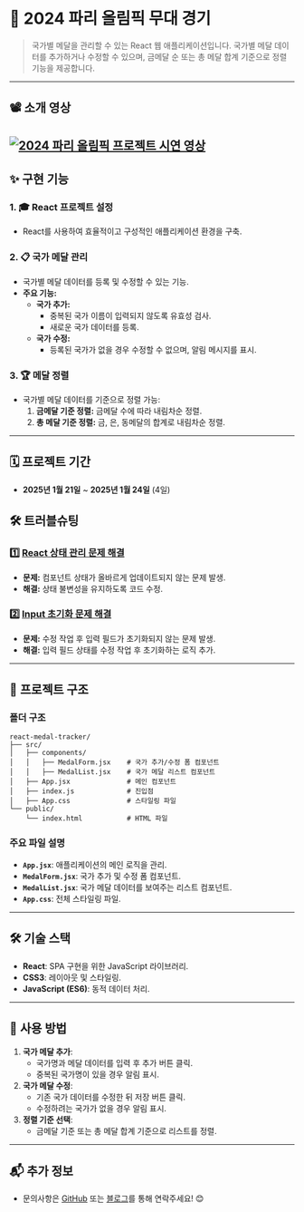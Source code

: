 # 🏅 **2024 파리 올림픽 무대 경기**

> 국가별 메달을 관리할 수 있는 React 웹 애플리케이션입니다. 
> 국가별 메달 데이터를 추가하거나 수정할 수 있으며, 금메달 순 또는 총 메달 합계 기준으로 정렬 기능을 제공합니다.

---

## 📽️ **소개 영상**
[![2024 파리 올림픽 프로젝트 시연 영상](https://img.youtube.com/vi/woZWIY7lrhE/0.jpg)](https://youtu.be/woZWIY7lrhE)
---

## ✨ **구현 기능**

### 1. 🎓 **React 프로젝트 설정**
- React를 사용하여 효율적이고 구성적인 애플리케이션 환경을 구축.

### 2. 📋 **국가 메달 관리**
- 국가별 메달 데이터를 등록 및 수정할 수 있는 기능.
- **주요 기능:**
  - **국가 추가:**
    - 중복된 국가 이름이 입력되지 않도록 유효성 검사.
    - 새로운 국가 데이터를 등록.
  - **국가 수정:**
    - 등록된 국가가 없을 경우 수정할 수 없으며, 알림 메시지를 표시.

### 3. 🏆 **메달 정렬**
- 국가별 메달 데이터를 기준으로 정렬 가능:
  1. **금메달 기준 정렬:** 금메달 수에 따라 내림차순 정렬.
  2. **총 메달 기준 정렬:** 금, 은, 동메달의 합계로 내림차순 정렬.

---

## 🗓️ **프로젝트 기간**
- **2025년 1월 21일** ~ **2025년 1월 24일** (4일)

## 🛠️ **트러블슈팅**

### 1️⃣ [React 상태 관리 문제 해결](https://sol09-29.tistory.com/72)
- **문제:** 컴포넌트 상태가 올바르게 업데이트되지 않는 문제 발생.
- **해결:** 상태 불변성을 유지하도록 코드 수정.

### 2️⃣ [Input 초기화 문제 해결](https://sol09-29.tistory.com/73)
- **문제:** 수정 작업 후 입력 필드가 초기화되지 않는 문제 발생.
- **해결:** 입력 필드 상태를 수정 작업 후 초기화하는 로직 추가.

---

## 📂 **프로젝트 구조**

### **폴더 구조**
```plaintext
react-medal-tracker/
├── src/
│   ├── components/
│   │   ├── MedalForm.jsx    # 국가 추가/수정 폼 컴포넌트
│   │   ├── MedalList.jsx    # 국가 메달 리스트 컴포넌트
│   ├── App.jsx              # 메인 컴포넌트
│   ├── index.js             # 진입점
│   ├── App.css              # 스타일링 파일
└── public/
    └── index.html           # HTML 파일
```

### **주요 파일 설명**
- **`App.jsx`**: 애플리케이션의 메인 로직을 관리.
- **`MedalForm.jsx`**: 국가 추가 및 수정 폼 컴포넌트.
- **`MedalList.jsx`**: 국가 메달 데이터를 보여주는 리스트 컴포넌트.
- **`App.css`**: 전체 스타일링 파일.

---

## 🛠️ **기술 스택**
- **React**: SPA 구현을 위한 JavaScript 라이브러리.
- **CSS3**: 레이아웃 및 스타일링.
- **JavaScript (ES6)**: 동적 데이터 처리.

---

## 📖 **사용 방법**
1. **국가 메달 추가**:
   - 국가명과 메달 데이터를 입력 후 추가 버튼 클릭.
   - 중복된 국가명이 있을 경우 알림 표시.
2. **국가 메달 수정**:
   - 기존 국가 데이터를 수정한 뒤 저장 버튼 클릭.
   - 수정하려는 국가가 없을 경우 알림 표시.
3. **정렬 기준 선택**:
   - 금메달 기준 또는 총 메달 합계 기준으로 리스트를 정렬.

---

## 📬 **추가 정보**
- 문의사항은 [GitHub](https://github.com/Handsol) 또는 [블로그](https://sol09-29.tistory.com/)를 통해 연락주세요! 😊


